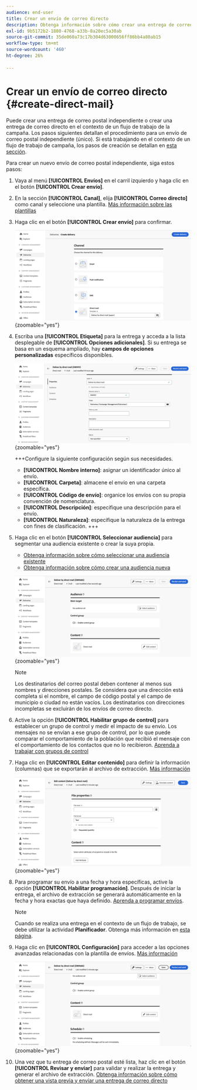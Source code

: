 ```yaml
---
audience: end-user
title: Crear un envío de correo directo
description: Obtenga información sobre cómo crear una entrega de correo directo con Adobe Campaign Web
exl-id: 9b5172b2-1880-4768-a33b-8a20ec5a30ab
source-git-commit: 35de060a73c17b304d63000656ff86bb4a80ab15
workflow-type: tm+mt
source-wordcount: '460'
ht-degree: 26%

---
```


# Crear un envío de correo directo {#create-direct-mail}

Puede crear una entrega de correo postal independiente o crear una entrega de correo directo en el contexto de un flujo de trabajo de la campaña. Los pasos siguientes detallan el procedimiento para un envío de correo postal independiente (único). Si está trabajando en el contexto de un flujo de trabajo de campaña, los pasos de creación se detallan en [esta sección](../workflows/activities/channels.md#create-a-delivery-in-a-campaign-workflow).

Para crear un nuevo envío de correo postal independiente, siga estos pasos:

1. Vaya al menú **[!UICONTROL Envíos]** en el carril izquierdo y haga clic en el botón **[!UICONTROL Crear envío]**.

1. En la sección **[!UICONTROL Canal]**, elija **[!UICONTROL Correo directo]** como canal y seleccione una plantilla. [Más información sobre las plantillas](../msg/delivery-template.md)

1. Haga clic en el botón **[!UICONTROL Crear envío]** para confirmar.

   ![](assets/dm-create.png){zoomable="yes"}

1. Escriba una **[!UICONTROL Etiqueta]** para la entrega y acceda a la lista desplegable de **[!UICONTROL Opciones adicionales]**. Si su entrega se basa en un esquema ampliado, hay **campos de opciones personalizadas** específicos disponibles.

   ![](assets/dm-properties.png){zoomable="yes"}

   +++Configure la siguiente configuración según sus necesidades.
   * **[!UICONTROL Nombre interno]**: asignar un identificador único al envío.
   * **[!UICONTROL Carpeta]**: almacene el envío en una carpeta específica.
   * **[!UICONTROL Código de envío]**: organice los envíos con su propia convención de nomenclatura.
   * **[!UICONTROL Descripción]**: especifique una descripción para el envío.
   * **[!UICONTROL Naturaleza]**: especifique la naturaleza de la entrega con fines de clasificación.
+++

1. Haga clic en el botón **[!UICONTROL Seleccionar audiencia]** para segmentar una audiencia existente o crear la suya propia.

   * [Obtenga información sobre cómo seleccionar una audiencia existente](../audience/add-audience.md)
   * [Obtenga información sobre cómo crear una audiencia nueva](../audience/one-time-audience.md)

   ![](assets/dm-audience.png){zoomable="yes"}

   >[!NOTE]
   >
   >Los destinatarios del correo postal deben contener al menos sus nombres y direcciones postales. Se considera que una dirección está completa si el nombre, el campo de código postal y el campo de municipio o ciudad no están vacíos. Los destinatarios con direcciones incompletas se excluirán de los envíos de correo directo.

1. Active la opción **[!UICONTROL Habilitar grupo de control]** para establecer un grupo de control y medir el impacto de su envío. Los mensajes no se envían a ese grupo de control, por lo que puede comparar el comportamiento de la población que recibió el mensaje con el comportamiento de los contactos que no lo recibieron. [Aprenda a trabajar con grupos de control](../audience/control-group.md)

1. Haga clic en **[!UICONTROL Editar contenido]** para definir la información (columnas) que se exportarán al archivo de extracción. [Más información](content-direct-mail.md)

   ![](assets/dm-content.png){zoomable="yes"}

1. Para programar su envío a una fecha y hora específicas, active la opción **[!UICONTROL Habilitar programación]**. Después de iniciar la entrega, el archivo de extracción se generará automáticamente en la fecha y hora exactas que haya definido. [Aprenda a programar envíos](../msg/gs-deliveries.md#gs-schedule).

   >[!NOTE]
   >
   >Cuando se realiza una entrega en el contexto de un flujo de trabajo, se debe utilizar la actividad **Planificador**. Obtenga más información en [esta página](../workflows/activities/scheduler.md).

1. Haga clic en **[!UICONTROL Configuración]** para acceder a las opciones avanzadas relacionadas con la plantilla de envíos. [Más información](../advanced-settings/delivery-settings.md)

   ![](assets/dm-settings.png){zoomable="yes"}

1. Una vez que tu entrega de correo postal esté lista, haz clic en el botón **[!UICONTROL Revisar y enviar]** para validar y realizar la entrega y generar el archivo de extracción. [Obtenga información sobre cómo obtener una vista previa y enviar una entrega de correo directo](send-direct-mail.md)
